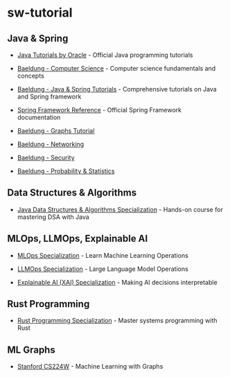 # sw-tutorial

## Java & Spring

- [Java Tutorials by Oracle](https://docs.oracle.com/javase/tutorial/index.html) - Official Java programming tutorials

- [Baeldung - Computer Science](https://www.baeldung.com/cs/start-here) - Computer science fundamentals and concepts

- [Baeldung - Java & Spring Tutorials](https://www.baeldung.com/start-here) - Comprehensive tutorials on Java and Spring framework

- [Spring Framework Reference](https://docs.spring.io/spring-framework/reference/) - Official Spring Framework documentation

- [Baeldung - Graphs Tutorial](https://www.baeldung.com/cs/graphs-series)

- [Baeldung - Networking](https://www.baeldung.com/cs/category/networking)

- [Baeldung - Security](https://www.baeldung.com/cs/category/Security)

- [Baeldung - Probability & Statistics](https://www.baeldung.com/cs/tag/probability-and-statistics)


## Data Structures & Algorithms

- [Java Data Structures & Algorithms Specialization](https://www.coursera.org/specializations/codio-java-dsa) - Hands-on course for mastering DSA with Java

## MLOps, LLMOps, Explainable AI

- [MLOps Specialization](https://www.coursera.org/specializations/mlops-machine-learning-duke) - Learn Machine Learning Operations

- [LLMOps Specialization](https://www.coursera.org/specializations/large-language-model-operations) - Large Language Model Operations

- [Explainable AI (XAI) Specialization](https://www.coursera.org/specializations/explainable-artificial-intelligence-xai) - Making AI decisions interpretable

## Rust Programming

- [Rust Programming Specialization](https://www.coursera.org/specializations/rust-programming) - Master systems programming with Rust

## ML Graphs

- [Stanford CS224W](https://www.youtube.com/playlist?list=PLoROMvodv4rPLKxIpqhjhPgdQy7imNkDn) - Machine Learning with Graphs
